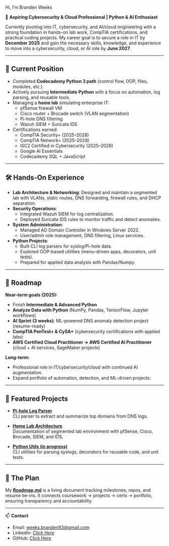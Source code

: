 Hi, I’m Branden Weeks  

🔐 **Aspiring Cybersecurity & Cloud Professional | Python & AI Enthusiast**  

Currently pivoting into IT, cybersecurity, and AI/cloud engineering with a strong foundation in hands-on lab work, CompTIA certifications, and practical coding projects. My career goal is to secure a role in IT by **December 2025** and gain the necessary skills, knowledge, and experience to move into a cybersecurity, cloud, or AI role by **June 2027**.  

---

## 🎯 Current Position
- Completed **Codecademy Python 3 path** (control flow, OOP, files, modules, etc.).  
- Actively pursuing **Intermediate Python** with a focus on automation, log parsing, and reusable tools.  
- Managing a **home lab** simulating enterprise IT:  
  - pfSense firewall VM  
  - Cisco router + Brocade switch (VLAN segmentation)  
  - Pi-hole DNS filtering  
  - Wazuh SIEM + Suricata IDS  
- Certifications earned:  
  - CompTIA Security+ (2025–2028)  
  - CompTIA Network+ (2025–2028)  
  - ISC2 Certified in Cybersecurity (2025–2026)  
  - Google AI Essentials  
  - Codecademy SQL + JavaScript  

---

## 🛠️ Hands-On Experience
- **Lab Architecture & Networking**: Designed and maintain a segmented lab with VLANs, static routes, DNS forwarding, firewall rules, and DHCP separation.  
- **Security Operations**:  
  - Integrated Wazuh SIEM for log centralization.  
  - Deployed Suricata IDS rules to monitor traffic and detect anomalies.  
- **System Administration**:  
  - Managed AD Domain Controller in Windows Server 2022.  
  - User/admin role management, DNS filtering, Linux services.  
- **Python Projects**:  
  - Built CLI log parsers for syslog/Pi-hole data.  
  - Explored OOP-based utilities (menu-driven apps, decorators, unit tests).  
  - Prepared for applied data analysis with Pandas/Numpy.  

---

## 🚀 Roadmap
**Near-term goals (2025):**  
- Finish **Intermediate & Advanced Python**  
- **Analyze Data with Python** (NumPy, Pandas, TensorFlow, Jupyter workflows)  
- **AI Sprint (3 weeks)**: ML-powered DNS anomaly detection project (resume-ready)  
- **CompTIA PenTest+ & CySA+** (cybersecurity certifications with applied labs)  
- **AWS Certified Cloud Practitioner → AWS Certified AI Practitioner** (cloud + AI services, SageMaker projects)  

**Long-term:**  
- Professional role in IT/cybersecurity/cloud with continued AI augmentation.  
- Expand portfolio of automation, detection, and ML-driven projects.  

---

## 📂 Featured Projects
- [**Pi-hole Log Parser**](https://github.com/Brand3n123/The-Plan/tree/main/Python/Custom%20Projects/log_triage)  
  CLI parser to extract and summarize top domains from DNS logs.  

- [**Home Lab Architecture**](https://github.com/Brand3n123/the-plan/Home-Lab)  
  Documentation of segmented lab environment with pfSense, Cisco, Brocade, SIEM, and IDS.  

- [**Python Utils (in progress)**](https://github.com/Brand3n123/The-Plan/tree/main/Python)  
  CLI utilities for parsing syslogs, decorators for reusable code, and unit tests.

---

## 📌 The Plan
My [**Roadmap.md**](https://github.com/Brand3n123/The-Plan/blob/main/roadmap.md) is a living document tracking milestones, repos, and resume tie-ins. It connects coursework → projects → certs → portfolio, ensuring transparency and accountability.  

---

📫 **Contact**  
- Email: weeks.branden93@gmail.com  
- LinkedIn: *[Click Here](https://www.linkedin.com/in/branden-weeks-45a81b165/)*  
- GitHub: [Click Here](https://github.com/Brand3n123)  

